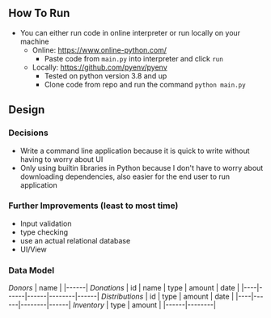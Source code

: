 
## How To Run

 - You can either run code in online interpreter or run locally on your machine
	 - Online: https://www.online-python.com/
		 - Paste code from `main.py` into interpreter and click `run`
	 - Locally: https://github.com/pyenv/pyenv
		 - Tested on python version 3.8 and up
		 - Clone code from repo and run the command `python main.py`
## Design
### Decisions
 - Write a command line application because it is quick to write without having to worry about UI
 - Only using builtin libraries in Python because I don't have to worry about downloading dependencies, also easier for the end user to run application
### Further Improvements (least to most time)
 - Input validation
 - type checking
 - use an actual relational database
 - UI/View
### Data Model
*Donors*
| name |
|------|
*Donations*
| id | name | type | amount | date |
|----|------|------|--------|------|
*Distributions*
| id | type | amount | date |
|----|------|--------|------|
*Inventory*
| type | amount |
|------|--------|





